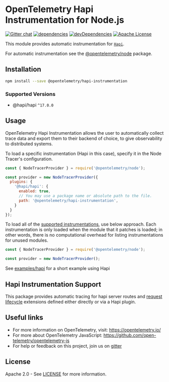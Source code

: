 # OpenTelemetry Hapi Instrumentation for Node.js
[![Gitter chat][gitter-image]][gitter-url]
[![dependencies][dependencies-image]][dependencies-url]
[![devDependencies][devDependencies-image]][devDependencies-url]
[![Apache License][license-image]][license-image]

This module provides automatic instrumentation for [`Hapi`](https://hapi.dev).

For automatic instrumentation see the
[@opentelemetry/node](https://github.com/open-telemetry/opentelemetry-js/tree/master/packages/opentelemetry-node) package.

## Installation

```bash
npm install --save @opentelemetry/hapi-instrumentation
```
### Supported Versions
 - @hapi/hapi `^17.0.0`

## Usage

OpenTelemetry Hapi Instrumentation allows the user to automatically collect trace data and export them to their backend of choice, to give observability to distributed systems.

To load a specific instrumentation (Hapi in this case), specify it in the Node Tracer's configuration.
```js
const { NodeTracerProvider } = require('@opentelemetry/node');

const provider = new NodeTracerProvider({
  plugins: {
    '@hapi/hapi': {
      enabled: true,
      // You may use a package name or absolute path to the file.
      path: '@opentelemetry/hapi-instrumentation',
    }
  }
});
```

To load all of the [supported instrumentations](https://github.com/open-telemetry/opentelemetry-js#plugins), use below approach. Each instrumentation is only loaded when the module that it patches is loaded; in other words, there is no computational overhead for listing instrumentations for unused modules.
```js
const { NodeTracerProvider } = require('@opentelemetry/node');

const provider = new NodeTracerProvider();
```

See [examples/hapi](https://github.com/open-telemetry/opentelemetry-js-contrib/tree/master/examples/hapi) for a short example using Hapi

## Hapi Instrumentation Support
This package provides automatic tracing for hapi server routes and [request lifecycle](https://github.com/hapijs/hapi/blob/master/API.md#request-lifecycle) extensions defined either directly or via a Hapi plugin.

## Useful links
- For more information on OpenTelemetry, visit: <https://opentelemetry.io/>
- For more about OpenTelemetry JavaScript: <https://github.com/open-telemetry/opentelemetry-js>
- For help or feedback on this project, join us on [gitter][gitter-url]

## License

Apache 2.0 - See [LICENSE][license-url] for more information.

[gitter-image]: https://badges.gitter.im/open-telemetry/opentelemetry-js.svg
[gitter-url]: https://gitter.im/open-telemetry/opentelemetry-node?utm_source=badge&utm_medium=badge&utm_campaign=pr-badge&utm_content=badge
[license-url]: https://github.com/open-telemetry/opentelemetry-js-contrib/blob/master/LICENSE
[license-image]: https://img.shields.io/badge/license-Apache_2.0-green.svg?style=flat
[dependencies-image]: https://david-dm.org/open-telemetry/opentelemetry-js-contrib/status.svg?path=plugins/node/opentelemetry-hapi-instrumentation
[dependencies-url]: https://david-dm.org/open-telemetry/opentelemetry-js-contrib?path=plugins/node/opentelemetry-hapi-instrumentation
[devDependencies-image]: https://david-dm.org/open-telemetry/opentelemetry-js-contrib/dev-status.svg?path=plugins/node/opentelemetry-hapi-instrumentation
[devDependencies-url]: https://david-dm.org/open-telemetry/opentelemetry-js-contrib?path=plugins/node/opentelemetry-hapi-instrumentation&type=dev
